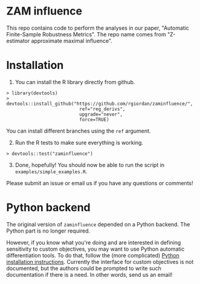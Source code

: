 # ZAM influence

This repo contains code to perform the analyses in our paper,
"Automatic Finite-Sample Robustness Metrics".
The repo name comes from "Z-estimator approximate maximal influence".

# Installation

1. You can install the R library directly from github.
```
> library(devtools)
> devtools::install_github("https://github.com/rgiordan/zaminfluence/",
                           ref="reg_derivs",
                           upgrade="never",
                           force=TRUE)
```

You can install different branches using the `ref` argument.

2. Run the R tests to make sure everything is working.
```
> devtools::test("zaminfluence")
```

3. Done, hopefully!  You should now be able to run the script in
   `examples/simple_examples.R`.

Please submit an issue or email us if you have any questions or comments!

# Python backend

The original version of `zaminfluence` depended on a Python backend.  The
Python part is no longer required.

However, if you know what you're doing and are interested in defining
sensitivity to custom objectives, you may want to use Python automatic
differentiation tools. To do that, follow the (more complicated) [Python
installation instructions](python_installation.md).  Currently the interface for
custom objectives is not documented, but the authors could be prompted to write
such documentation if there is a need.  In other words, send us an email!
